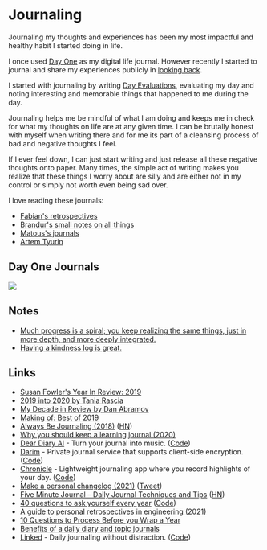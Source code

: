 # Journaling

Journaling my thoughts and experiences has been my most impactful and healthy habit I started doing in life.

I once used [Day One](https://dayoneapp.com/) as my digital life journal. However recently I started to journal and share my experiences publicly in [looking back](../looking-back/looking-back.md).

I started with journaling by writing [Day Evaluations](https://medium.com/@nikitavoloboev/day-evaluations-5706f31c9c5e#.m4lw1eo32), evaluating my day and noting interesting and memorable things that happened to me during the day.

Journaling helps me be mindful of what I am doing and keeps me in check for what my thoughts on life are at any given time. I can be brutally honest with myself when writing there and for me its part of a cleansing process of bad and negative thoughts I feel.

If I ever feel down, I can just start writing and just release all these negative thoughts onto paper. Many times, the simple act of writing makes you realize that these things I worry about are silly and are either not in my control or simply not worth even being sad over.

I love reading these journals:

- [Fabian's retrospectives](https://capnfabs.net/tags/retrospective/)
- [Brandur's small notes on all things](https://brandur.org/fragments)
- [Matous's journals](https://dzx.cz/tags/journal/)
- [Artem Tyurin](https://agentcooper.io/)

## Day One Journals

![](https://i.imgur.com/vxT4AqW.png)

## Notes

- [Much progress is a spiral; you keep realizing the same things, just in more depth, and more deeply integrated.](https://twitter.com/ElodesNL/status/1460213414119329797)
- [Having a kindness log is great.](https://twitter.com/yodelnyc/status/1466887442816856069)

## Links

- [Susan Fowler's Year In Review: 2019](https://www.susanjfowler.com/blog/2019/12/10/my-year-in-review-2019)
- [2019 into 2020 by Tania Rascia](https://www.taniarascia.com/2019-into-2020/)
- [My Decade in Review by Dan Abramov](https://overreacted.io/my-decade-in-review/)
- [Making of: Best of 2019](https://johanronsse.be/2019/12/28/making-of-best-of-2019/)
- [Always Be Journaling (2018)](https://letterstoanewdeveloper.com/2018/12/14/always-be-journaling/) ([HN](https://news.ycombinator.com/item?id=22467938))
- [Why you should keep a learning journal (2020)](https://shime.sh/why-you-should-keep-a-learning-journal)
- [Dear Diary AI](https://deardiary.ai/) - Turn your journal into music. ([Code](https://github.com/StephenHaney/dear-diary-ai))
- [Darim](https://darim.vercel.app/) - Private journal service that supports client-side encryption. ([Code](https://github.com/parksb/darim))
- [Chronicle](https://chronicle.ink/) - Lightweight journaling app where you record highlights of your day. ([Code](https://github.com/coffee-cup/chronicle))
- [Make a personal changelog (2021)](https://brianlovin.com/writing/make-a-personal-changelog) ([Tweet](https://twitter.com/brian_lovin/status/1387807846486614018))
- [Five Minute Journal – Daily Journal Techniques and Tips](https://briansunter.com/blog/five-minute-journal/) ([HN](https://news.ycombinator.com/item?id=28530120))
- [40 questions to ask yourself every year](http://stephanango.com/40-questions) ([Code](https://github.com/kepano/40-questions))
- [A guide to personal retrospectives in engineering (2021)](https://circleci.com/blog/a-guide-to-personal-retrospectives-in-engineering/)
- [10 Questions to Process Before you Wrap a Year](https://www.instagram.com/p/CYHYXOoL1DF/)
- [Benefits of a daily diary and topic journals](https://sive.rs/dj)
- [Linked](https://uselinked.com/) - Daily journaling without distraction. ([Code](https://github.com/lostdesign/linked))
